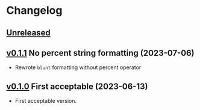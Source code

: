 # Changelog


## [Unreleased]


## [v0.1.1] No percent string formatting (2023-07-06)

- Rewrote `blunt` formatting without percent operator


## [v0.1.0] First acceptable (2023-06-13)

- First acceptable version.


[Unreleased]: https://github.com/yawnoc/mahjong-scorer/compare/v0.1.1...HEAD
[v0.1.1]: https://github.com/yawnoc/mahjong-scorer/compare/v0.1.0...v0.1.1
[v0.1.0]: https://github.com/yawnoc/mahjong-scorer/releases/tag/v0.1.0

